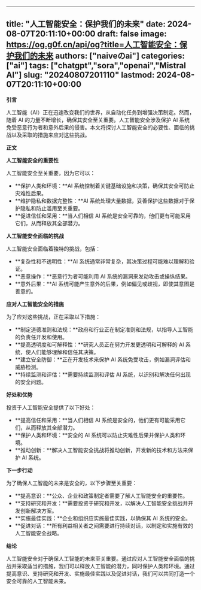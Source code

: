 
---
title: "人工智能安全：保护我们的未来"
date: 2024-08-07T20:11:10+00:00
draft: false
image: https://og.g0f.cn/api/og?title=人工智能安全：保护我们的未来
authors: ["naiveのai"]
categories: ["ai"]
tags: ["chatgpt","sora","openai","Mistral AI"]
slug: "20240807201110"
lastmod: 2024-08-07T20:11:10+00:00
---
**引言**

人工智能（AI）正在迅速改变我们的世界，从自动化任务到增强决策制定。然而，随着 AI 的力量不断增长，确保其安全至关重要。人工智能安全涉及保护 AI 系统免受恶意行为者和意外后果的侵害。本文将探讨人工智能安全的必要性、面临的挑战以及采取的措施来应对这些挑战。

**正文**

**人工智能安全的重要性**

人工智能安全至关重要，因为它可以：

- **保护人类和环境：**AI 系统控制着关键基础设施和决策，确保其安全可防止灾难性后果。
- **维护隐私和数据完整性：**AI 系统处理大量数据，妥善保护这些数据对于保护隐私和防止滥用至关重要。
- **促进信任和采用：**当人们相信 AI 系统是安全可靠的，他们更有可能采用它们，从而释放其全部潜力。

**人工智能安全面临的挑战**

人工智能安全面临着独特的挑战，包括：

- **复杂性和不透明性：**AI 系统通常非常复杂，其决策过程可能难以理解和验证。
- **恶意操作：**恶意行为者可能利用 AI 系统的漏洞来发动攻击或操纵结果。
- **意外后果：**AI 系统可能产生意外的后果，例如偏见或歧视，即使其意图是善意的。

**应对人工智能安全的措施**

为了应对这些挑战，正在采取以下措施：

- **制定道德准则和法规：**政府和行业正在制定准则和法规，以指导人工智能的负责任开发和使用。
- **提高透明度和可解释性：**研究人员正在努力开发更透明和可解释的 AI 系统，使人们能够理解和信任其决策。
- **建立安全防御：**正在开发技术来保护 AI 系统免受攻击，例如漏洞评估和威胁检测。
- **持续监测和评估：**需要持续监测和评估 AI 系统，以识别和解决任何出现的安全问题。

**好处和优势**

投资于人工智能安全提供了以下好处：

- **提高信任和采用：**当人们相信 AI 系统是安全的，他们更有可能采用它们，从而释放其全部潜力。
- **保护人类和环境：**安全的 AI 系统可以防止灾难性后果并保护人类和环境。
- **推动创新：**解决人工智能安全挑战将推动创新，开发新的技术和方法来保护 AI 系统。

**下一步行动**

为了确保人工智能的未来是安全的，以下步骤至关重要：

- **提高意识：**公众、企业和政策制定者需要了解人工智能安全的重要性。
- **支持研究和开发：**需要投资于研究和开发，以解决人工智能安全挑战并开发创新解决方案。
- **实施最佳实践：**企业和组织应实施最佳实践，以确保其 AI 系统的安全。
- **促进对话：**所有利益相关者之间需要进行持续对话，以制定和实施有效的人工智能安全战略。

**结论**

人工智能安全对于确保人工智能的未来至关重要。通过应对人工智能安全面临的挑战并采取适当的措施，我们可以释放人工智能的潜力，同时保护人类和环境。通过提高意识、支持研究和开发、实施最佳实践以及促进对话，我们可以共同打造一个安全可靠的人工智能未来。